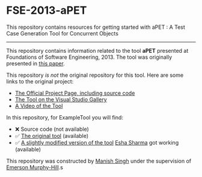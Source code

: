 # FSE-2013-aPET
This repository contains resources for getting started with aPET : A Test Case Generation Tool for Concurrent Objects

***

This repository contains information related to the tool **aPET** presented at Foundations of Software Engineering, 2013. The tool was originally presented in [this paper](http://dl.acm.org.prox.lib.ncsu.edu/citation.cfm?id=2494590).

This repository _is not_ the original repository for this tool. Here are some links to the original project:

* [The Official Project Page, including source code](http://tools.hats-project.eu)
* [The Tool on the Visual Studio Gallery](https://visualstudiogallery.msdn.microsoft.com/06f39a31-20ce-408c-afee-8a02b484db1c)
* [A Video of the Tool](http://tools.hats-project.eu/movies/installplugin.mp4)

In this repository, for ExampleTool you will find:

* :x: Source code (not available)
* :white_check_mark: [The original tool](SomeExecutableInTheRepo) (available)
* :white_check_mark: [A slightly modified version of the tool](AnotherExecutableInTheRepo) [Esha Sharma](https://github.com/EshaSharma) got working (available)

This repository was constructed by [Manish Singh](https://github.com/manish211) under the supervision of [Emerson Murphy-Hill](https://github.com/CaptainEmerson).s